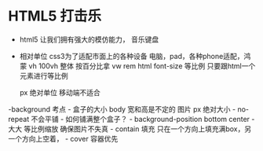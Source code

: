 # HTML5 打击乐

- html5 让我们拥有强大的模仿能力，
    音乐键盘 
 
- 相对单位
  css3为了适配市面上的各种设备
  电脑，pad，各种phone适配，鸿蒙
  vh 100vh 整体 按百分比拿
  vw 
  rem html font-size 等比例
  只要跟html一个元素进行等比例

  px 绝对单位
  移动端不适合

-background 考点
    - 盒子的大小
        body   宽和高是不定的
        图片 px 绝对大小
    - no-repeat 不会平铺
    - 如何铺满整个盒子？
    - background-position bottom center
    - 大大 等比例缩放 确保图片不失真
    - contain 填充 只在一个方向上填充满box，另一个方向上空着，
    - cover 容器优先 
